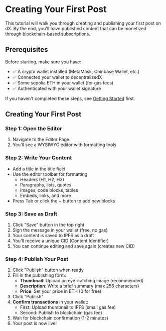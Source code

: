 # Creating Your First Post

This tutorial will walk you through creating and publishing your first post on dX. By the end, you'll have published content that can be monetized through blockchain-based subscriptions.

## Prerequisites

Before starting, make sure you have:
- ✅ A crypto wallet installed (MetaMask, Coinbase Wallet, etc.)
- ✅ Connected your wallet to decentralizedX
- ✅ Some sepolia ETH in your wallet (for gas fees)
- ✅ Authenticated with your wallet signature

If you haven't completed these steps, see [Getting Started](getting-started.md) first.

## Creating Your First Post

### Step 1: Open the Editor
1. Navigate to the Editor Page.
2. You'll see a WYSIWYG editor with formatting tools

### Step 2: Write Your Content
- Add a title in the title field
- Use the editor toolbar for formatting:
  - Headers (H1, H2, H3)
  - Paragraphs, lists, quotes
  - Images, code blocks, tables
  - Embeds, links, and more
- Press Tab or click the + button to add new blocks

### Step 3: Save as Draft
1. Click "Save" button in the top right
2. Sign the message in your wallet (free, no gas)
3. Your content is saved to IPFS as a draft
4. You'll receive a unique CID (Content Identifier)
5. You can continue editing and save again (creates new CID)

### Step 4: Publish Your Post
1. Click "Publish" button when ready
2. Fill in the publishing form:
   - **Thumbnail**: Upload an eye-catching image (recommended)
   - **Description**: Write a brief summary (max 256 characters)
   - **Price**: Set your price in ETH (0 for free)
3. Click "Publish"
4. **Confirm transactions** in your wallet:
   - First: Upload thumbnail to IPFS (small gas fee)
   - Second: Publish to blockchain (gas fee)
5. Wait for blockchain confirmation (1-2 minutes)
6. Your post is now live!